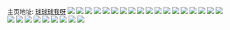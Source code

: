 主页地址: [球球球我呀](https://weibo.com/u/6568120843) 
![](https://wx4.sinaimg.cn/mw2000/007avagXly1h9pj8u1zf0j30tm0xqwi8.jpg) 
![](https://wx4.sinaimg.cn/mw2000/007avagXly1h8ii2kafq1j30u01407az.jpg) 
![](https://wx4.sinaimg.cn/mw2000/007avagXly1h8ii2khkdwj30u0140tfg.jpg) 
![](https://wx4.sinaimg.cn/mw2000/007avagXly1h8ii2k0mybj30u0140jxa.jpg) 
![](https://wx4.sinaimg.cn/mw2000/007avagXly1h8ii2kuk2pj30u0140zqk.jpg) 
![](https://wx4.sinaimg.cn/mw2000/007avagXly1h7vk4mc4h4j30un0u0dl7.jpg) 
![](https://wx4.sinaimg.cn/mw2000/007avagXly1h7nls1cdtcj31400u0jvp.jpg) 
![](https://wx4.sinaimg.cn/mw2000/007avagXly1h7grfhixcxj30u0191146.jpg) 
![](https://wx4.sinaimg.cn/mw2000/007avagXly1h7grfh0d7fj30u0140wj2.jpg) 
![](https://wx4.sinaimg.cn/mw2000/007avagXly1h6s9b5jn2wj30u0140t94.jpg) 
![](https://wx4.sinaimg.cn/mw2000/007avagXly1h6r84ucrmmj30u00u0do2.jpg) 
![](https://wx4.sinaimg.cn/mw2000/007avagXly1h6r84uufuyj30u00u07bj.jpg) 
![](https://wx4.sinaimg.cn/mw2000/007avagXly1h6r84v3koej30u00u0gtl.jpg) 
![](https://wx4.sinaimg.cn/mw2000/007avagXly1h6r84vd8y2j30u00u0adg.jpg) 
![](https://wx4.sinaimg.cn/mw2000/007avagXly1h69zrx8223j30u01syq8j.jpg) 
![](https://wx4.sinaimg.cn/mw2000/007avagXly1h56hqz4im0j30tn152n2g.jpg) 
![](https://wx4.sinaimg.cn/mw2000/007avagXly1h56hxhpf4mj30lf0tz787.jpg) 
![](https://wx4.sinaimg.cn/mw2000/007avagXly1h4yimyn1l3j30u003kwej.jpg) 
![](https://wx4.sinaimg.cn/mw2000/007avagXly1h4y8oucds2j30u00u0te8.jpg) 
![](https://wx4.sinaimg.cn/mw2000/007avagXly1h4p722bsmmj30u00u07a9.jpg) 
![](https://wx4.sinaimg.cn/mw2000/007avagXly1h4p722wgwuj30u00u0dk4.jpg) 
![](https://wx4.sinaimg.cn/mw2000/007avagXly1h4250qur16j30u0140n4g.jpg) 
![](https://wx4.sinaimg.cn/mw2000/007avagXly1h42545gkrmj30u01407do.jpg) 
![](https://wx4.sinaimg.cn/mw2000/007avagXly1h424zc4vosj30u0140wp6.jpg) 
![](https://wx4.sinaimg.cn/mw2000/007avagXly1h424zd4ifij30u0190aoz.jpg) 
![](https://wx4.sinaimg.cn/mw2000/007avagXly1h4250207asj30u01407ev.jpg) 
![](https://wx4.sinaimg.cn/mw2000/007avagXly1h4252rju1zj31400u00yc.jpg) 
